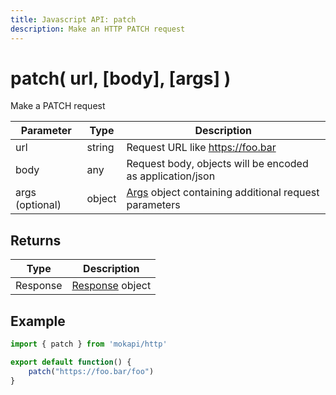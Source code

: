 ```yaml
---
title: Javascript API: patch
description: Make an HTTP PATCH request
---
```

# patch( url, [body], [args] )

Make a PATCH request

| Parameter       | Type   | Description                                                                                      |
|-----------------|--------|--------------------------------------------------------------------------------------------------|
| url             | string | Request URL like https://foo.bar                                                                 |
| body            | any    | Request body, objects will be encoded as application/json                                        |
| args (optional) | object | [Args](/docs/javascript-api/mokapi-http/args.md) object containing additional request parameters |

## Returns

| Type     | Description                                                     |
|----------|-----------------------------------------------------------------|
| Response | [Response](/docs/javascript-api/mokapi-http/response.md) object |

## Example

```javascript
import { patch } from 'mokapi/http'

export default function() {
    patch("https://foo.bar/foo")
}
```